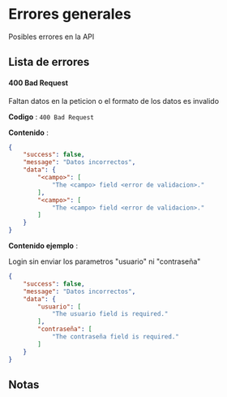 # Errores generales

Posibles errores en la API

## Lista de errores

#### 400 Bad Request

Faltan datos en la peticion o el formato de los datos es invalido

**Codigo** : `400 Bad Request`

**Contenido** :

```json
{
    "success": false,
    "message": "Datos incorrectos",
    "data": {
        "<campo>": [
            "The <campo> field <error de validacion>."
        ],
        "<campo>": [
            "The <campo> field <error de validacion>."
        ]
    }
}
```

**Contenido ejemplo** :

Login sin enviar los parametros "usuario" ni "contraseña"
```json
{
    "success": false,
    "message": "Datos incorrectos",
    "data": {
        "usuario": [
            "The usuario field is required."
        ],
        "contraseña": [
            "The contraseña field is required."
        ]
    }
}
```

## Notas
